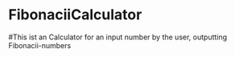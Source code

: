 # FibonaciiCalculator
#This ist an Calculator for an input number by the user, outputting Fibonacii-numbers
